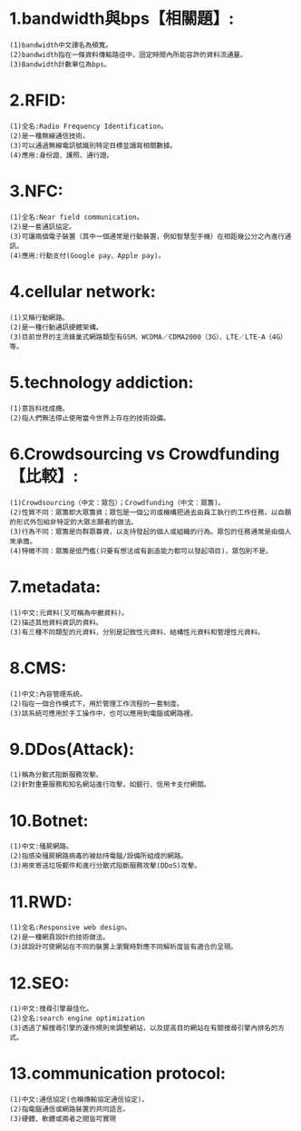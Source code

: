 # 1.bandwidth與bps【相關題】:
```
(1)bandwidth中文譯名為頻寬。
(2)bandwidth指在一條資料傳輸路徑中，固定時間內所能容許的資料流通量。
(3)Bandwidth計數單位為bps。
```
# 2.RFID:
```
(1)全名:Radio Frequency Identification。
(2)是一種無線通信技術。
(3)可以通過無線電訊號識別特定目標並讀寫相關數據。
(4)應用:身份證、護照、通行證。
```
# 3.NFC:
```
(1)全名:Near field communication。
(2)是一套通訊協定。
(3)可讓兩個電子裝置（其中一個通常是行動裝置，例如智慧型手機）在相距幾公分之內進行通訊。
(4)應用:行動支付(Google pay、Apple pay)。
```
# 4.cellular network:
```
(1)又稱行動網路。
(2)是一種行動通訊硬體架構。
(3)目前世界的主流蜂巢式網路類型有GSM、WCDMA／CDMA2000（3G）、LTE／LTE-A（4G）等。
```
# 5.technology addiction:
```
(1)意旨科技成癮。
(2)指人們無法停止使用當今世界上存在的技術設備。
```
# 6.Crowdsourcing vs Crowdfunding【比較】:
```
(1)Crowdsourcing（中文：眾包）；Crowdfunding（中文：眾籌)。
(2)性質不同：眾籌即大眾籌資；眾包是一個公司或機構把過去由員工執行的工作任務，以自願的形式外包給非特定的大眾志願者的做法。
(3)行為不同：眾籌是向群眾募資，以支持發起的個人或組織的行為。眾包的任務通常是由個人來承擔。
(4)特徵不同：眾籌是低門檻(只要有想法或有創造能力都可以發起項目)，眾包則不是。
```
# 7.metadata:
```
(1)中文:元資料(又可稱為中繼資料)。
(2)描述其他資料資訊的資料。
(3)有三種不同類型的元資料，分別是記敘性元資料、結構性元資料和管理性元資料。
```
# 8.CMS:
```
(1)中文:內容管理系統。
(2)指在一個合作模式下，用於管理工作流程的一套制度。
(3)該系統可應用於手工操作中，也可以應用到電腦或網路裡。
```
# 9.DDos(Attack):
```
(1)稱為分散式阻斷服務攻擊。
(2)針對重要服務和知名網站進行攻擊，如銀行、信用卡支付網關。
```
# 10.Botnet:
```
(1)中文:殭屍網路。
(2)指感染殭屍網路病毒的被劫持電腦/設備所組成的網路。
(3)用來寄送垃圾郵件和進行分散式阻斷服務攻擊(DDoS)攻擊。
```
# 11.RWD:
```
(1)全名:Responsive web design。
(2)是一種網頁設計的技術做法。
(3)該設計可使網站在不同的裝置上瀏覽時對應不同解析度皆有適合的呈現。
```
# 12.SEO:
```
(1)中文:搜尋引擎最佳化。
(2)全名:search engine optimization
(3)透過了解搜尋引擎的運作規則來調整網站，以及提高目的網站在有關搜尋引擎內排名的方式。
```
# 13.communication protocol:
```
(1)中文:通信協定(也稱傳輸協定通信協定)。
(2)指電腦通信或網路裝置的共同語言。
(3)硬體、軟體或兩者之間皆可實現
```
